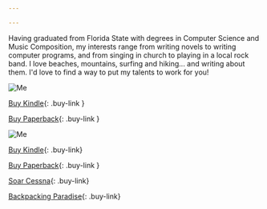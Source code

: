 ```yaml
---

---
```


Having graduated from Florida State with degrees in Computer Science and Music Composition, my interests range from writing novels to writing computer programs, and from singing in church to playing in a local rock band. I love beaches, mountains, surfing and hiking... and writing about them. I'd love to find a way to put my talents to work for you!

![Me](me.jpg "Marc S. Kruza") 

[Buy Kindle](https://www.amazon.com/Me-Myself-Im-Lost-Freshman-ebook/dp/B00XD5XWHM/ref=sr_1_1?ie=UTF8&qid=1431172322&sr=8-1&keywords=me%2C+myself+and+i%27m+lost){: .buy-link }
  
[Buy Paperback](http://www.amazon.com/Me-Myself-Im-Lost-Nerd/dp/150850234X/ref=sr_1_2?ie=UTF8&qid=1431172322&sr=8-2&keywords=me%2C+myself+and+i%27m+lost){: .buy-link }

![Me](preteens.jpg "Marc S. Kruza")
 
[Buy Kindle](https://www.amazon.com/Chicken-Soup-Soul-Preteens-Inspiration-ebook/dp/B004G8QTLQ/ref=tmm_kin_swatch_0?_encoding=UTF8&qid=&sr=){: .buy-link}
  
[Buy Paperback](https://www.amazon.com/Chicken-Soup-Soul-Preteens-Inspiration/dp/1935096737){: .buy-link }
  
[Soar Cessna](#){: .buy-link}

[Backpacking Paradise](#){: .buy-link}

